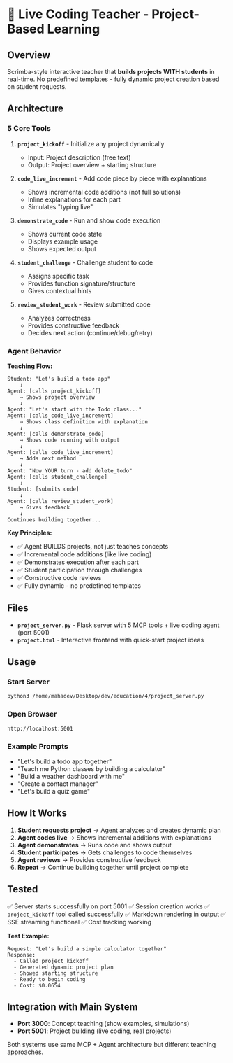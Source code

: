 # 🚀 Live Coding Teacher - Project-Based Learning

## Overview

Scrimba-style interactive teacher that **builds projects WITH students** in real-time. No predefined templates - fully dynamic project creation based on student requests.

## Architecture

### **5 Core Tools**

1. **`project_kickoff`** - Initialize any project dynamically
   - Input: Project description (free text)
   - Output: Project overview + starting structure

2. **`code_live_increment`** - Add code piece by piece with explanations
   - Shows incremental code additions (not full solutions)
   - Inline explanations for each part
   - Simulates "typing live"

3. **`demonstrate_code`** - Run and show code execution
   - Shows current code state
   - Displays example usage
   - Shows expected output

4. **`student_challenge`** - Challenge student to code
   - Assigns specific task
   - Provides function signature/structure
   - Gives contextual hints

5. **`review_student_work`** - Review submitted code
   - Analyzes correctness
   - Provides constructive feedback
   - Decides next action (continue/debug/retry)

### **Agent Behavior**

**Teaching Flow:**
```
Student: "Let's build a todo app"
    ↓
Agent: [calls project_kickoff]
    → Shows project overview
    ↓
Agent: "Let's start with the Todo class..."
Agent: [calls code_live_increment]
    → Shows class definition with explanation
    ↓
Agent: [calls demonstrate_code]
    → Shows code running with output
    ↓
Agent: [calls code_live_increment]
    → Adds next method
    ↓
Agent: "Now YOUR turn - add delete_todo"
Agent: [calls student_challenge]
    ↓
Student: [submits code]
    ↓
Agent: [calls review_student_work]
    → Gives feedback
    ↓
Continues building together...
```

**Key Principles:**
- ✅ Agent BUILDS projects, not just teaches concepts
- ✅ Incremental code additions (like live coding)
- ✅ Demonstrates execution after each part
- ✅ Student participation through challenges
- ✅ Constructive code reviews
- ✅ Fully dynamic - no predefined templates

## Files

- **`project_server.py`** - Flask server with 5 MCP tools + live coding agent (port 5001)
- **`project.html`** - Interactive frontend with quick-start project ideas

## Usage

### Start Server
```bash
python3 /home/mahadev/Desktop/dev/education/4/project_server.py
```

### Open Browser
```
http://localhost:5001
```

### Example Prompts
- "Let's build a todo app together"
- "Teach me Python classes by building a calculator"
- "Build a weather dashboard with me"
- "Create a contact manager"
- "Let's build a quiz game"

## How It Works

1. **Student requests project** → Agent analyzes and creates dynamic plan
2. **Agent codes live** → Shows incremental additions with explanations
3. **Agent demonstrates** → Runs code and shows output
4. **Student participates** → Gets challenges to code themselves
5. **Agent reviews** → Provides constructive feedback
6. **Repeat** → Continue building together until project complete

## Tested

✅ Server starts successfully on port 5001
✅ Session creation works
✅ `project_kickoff` tool called successfully
✅ Markdown rendering in output
✅ SSE streaming functional
✅ Cost tracking working

**Test Example:**
```
Request: "Let's build a simple calculator together"
Response:
  - Called project_kickoff
  - Generated dynamic project plan
  - Showed starting structure
  - Ready to begin coding
  - Cost: $0.0654
```

## Integration with Main System

- **Port 3000**: Concept teaching (show examples, simulations)
- **Port 5001**: Project building (live coding, real projects)

Both systems use same MCP + Agent architecture but different teaching approaches.
